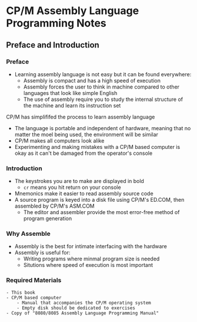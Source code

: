 # CP/M Assembly Language Programming Notes
## Preface and Introduction

### Preface
- Learning assembly language is not easy but it can be found everywhere:
	- Assembly is compact and has a high speed of execution
	- Assembly forces the user to think in machine compared to other languages that look like simple English
	- The use of assembly require you to study the internal structure of the machine and learn its instruction set

CP/M has simplififed the process to learn assembly language
* The language is portable and independent of hardware, meaning that no matter the moel being used, the environment will be similar
* CP/M makes all computers look alike
* Experimenting and making mistakes with a CP/M based computer is okay as it can't be damaged from the operator's console

### Introduction
- The keystrokes you are to make are displayed in bold
	- `cr` means you hit return on your console
- Mnemonics make it easier to read assembly source code
- A source program is keyed into a disk file using CP/M's ED.COM, then assembled by CP/M's ASM.COM
	- The editor and assembler provide the most error-free method of program generation

### Why Assemble
- Assembly is the best for intimate interfacing with the hardware
- Assembly is useful for:
	- Writing programs where minmal program size is needed
   	- Situtions where speed of execution is most important
### Required Materials
	- This book
	- CP/M based computer
        - Manual that accompanies the CP/M operating system
        - Empty disk should be dedicated to exercises
	- Copy of "8080/8085 Assembly Language Programming Manual"
